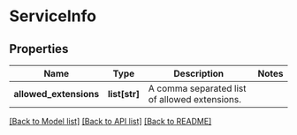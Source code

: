# ServiceInfo

## Properties
Name | Type | Description | Notes
------------ | ------------- | ------------- | -------------
**allowed_extensions** | **list[str]** | A comma separated list of allowed extensions. | 

[[Back to Model list]](../README.md#documentation-for-models) [[Back to API list]](../README.md#documentation-for-api-endpoints) [[Back to README]](../README.md)


